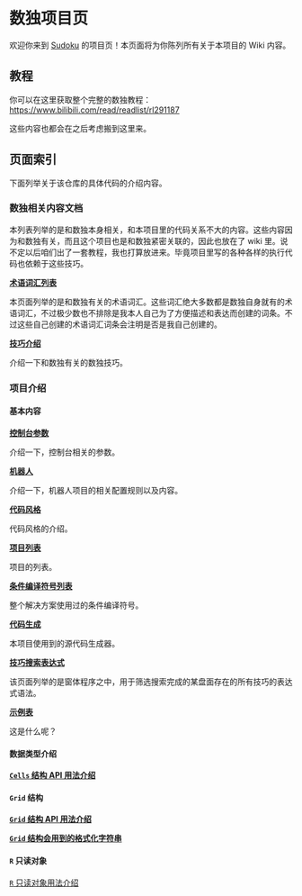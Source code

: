 # 数独项目页

欢迎你来到 [Sudoku](https://github.com/SunnieShine/Sudoku) 的项目页！本页面将为你陈列所有关于本项目的 Wiki 内容。

## 教程

你可以在这里获取整个完整的数独教程：https://www.bilibili.com/read/readlist/rl291187

这些内容也都会在之后考虑搬到这里来。

## 页面索引

下面列举关于该仓库的具体代码的介绍内容。

### 数独相关内容文档

本列表列举的是和数独本身相关，和本项目里的代码关系不大的内容。这些内容因为和数独有关，而且这个项目也是和数独紧密关联的，因此也放在了 wiki 里。说不定以后咱们出了一套教程，我也打算放进来。毕竟项目里写的各种各样的执行代码也依赖于这些技巧。

[**术语词汇列表**](terms)

本页面列举的是和数独有关的术语词汇。这些词汇绝大多数都是数独自身就有的术语词汇，不过极少数也不排除是我本人自己为了方便描述和表达而创建的词条。不过这些自己创建的术语词汇词条会注明是否是我自己创建的。

[**技巧介绍**](techniques)

介绍一下和数独有关的数独技巧。

### 项目介绍

#### 基本内容

[**控制台参数**](command-line)

介绍一下，控制台相关的参数。

[**机器人**](qqbot-environment)

介绍一下，机器人项目的相关配置规则以及内容。

[**代码风格**](code-style)

代码风格的介绍。

[**项目列表**](projects)

项目的列表。

[**条件编译符号列表**](compilation-symbols)

整个解决方案使用过的条件编译符号。

[**代码生成**](code-gen)

本项目使用到的源代码生成器。

[**技巧搜索表达式**](steps-filtering-expression)

该页面列举的是窗体程序之中，用于筛选搜索完成的某盘面存在的所有技巧的表达式语法。

[**示例表**](usages)

这是什么呢？

#### 数据类型介绍

[**`Cells` 结构 API 用法介绍**](data-structures/cells)

#### `Grid` 结构

[**`Grid` 结构 API 用法介绍**](data-structures/grid)

[**`Grid` 结构会用到的格式化字符串**](data-structures/grid-text-format)

#### `R` 只读对象

[`R` 只读对象用法介绍](data-structures/r-object)
